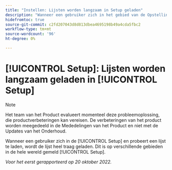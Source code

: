 ```yaml
---
title: "Instellen: Lijsten worden langzaam in Setup geladen"
description: "Wanneer een gebruiker zich in het gebied van de Opstelling bevindt en probeert om een lijst te laden, laadt de lijst zeer langzaam. Dit is gemeld in diverse gebieden door Opstelling."
hidefromtoc: true
source-git-commit: c2fd207043d8d813dbea4695198b49a4cda5fbc2
workflow-type: tm+mt
source-wordcount: '96'
ht-degree: 0%

---
```



# [!UICONTROL Setup]: Lijsten worden langzaam geladen in [!UICONTROL Setup]

>[!NOTE]
>
>Het team van het Product evalueert momenteel deze probleemoplossing, die productverbeteringen kan vereisen. De verbeteringen van het product worden meegedeeld in de Mededelingen van het Product en niet met de Updates van het Onderhoud.

Wanneer een gebruiker zich in de [!UICONTROL Setup] en probeert een lijst te laden, wordt de lijst heel traag geladen. Dit is op verschillende gebieden in de hele wereld gemeld [!UICONTROL Setup].

_Voor het eerst gerapporteerd op 20 oktober 2022._

